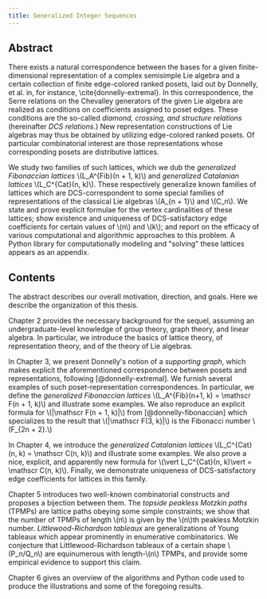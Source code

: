 ```yaml
---
title: Generalized Integer Sequences 
---
```


## Abstract
There exists a natural correspondence between the bases for a given finite-dimensional representation of a complex semisimple Lie algebra and a certain collection of finite edge-colored ranked posets, laid out by Donnelly, et al. in, for instance, \\cite{donnelly-extremal}. In this correspondence, the Serre relations on the Chevalley generators of the given Lie algebra are realized as conditions on coefficients assigned to poset edges. These conditions are the so-called *diamond, crossing, and structure relations* (hereinafter *DCS relations*.) New representation constructions of Lie algebras may thus be obtained by utilizing edge-colored ranked posets. Of particular combinatorial interest are those representations whose corresponding posets are distributive lattices.

We study two families of such lattices, which we dub the *generalized Fibonaccian lattices* \\(L\_A^{Fib}(n + 1, k)\\) and *generalized Catalanian lattices* \\(L\_C^{Cat}(n, k)\\). These respectively generalize known families of lattices which are DCS-correspondent to some special families of representations of the classical Lie algebras \\(A\_{n + 1}\\) and \\(C\_n\\). We state and prove explicit formulae for the vertex cardinalities of these lattices; show existence and uniqueness of DCS-satisfactory edge coefficients for certain values of \\(n\\) and \\(k\\); and report on the efficacy of various computational and algorithmic approaches to this problem. A Python library for computationally modeling and "solving" these lattices appears as an appendix.

## Contents
The abstract describes our overall motivation, direction, and goals.
Here we describe the organization of this thesis.

Chapter 2 provides the necessary background for the sequel, assuming an undergraduate-level knowledge of group theory, graph theory, and linear algebra. In particular, we introduce the basics of lattice theory, of representation theory, and of the theory of Lie algebras.

In Chapter 3, we present Donnelly's notion of a *supporting graph*, which makes explicit the aforementioned correspondence between posets and representations, following [@donnelly-extremal]. We furnish several examples of such poset-representation correspondences. In particular, we define the *generalized Fibonaccian lattices* \\(L_A^{Fib}(n+1, k) = \mathscr F(n + 1, k)\\) and illustrate some examples.  We also reproduce an explicit formula for \\(|\mathscr F(n + 1, k)|\\) from [@donnelly-fibonaccian] which specializes to the result that \\(|\mathscr F(3, k)|\\) is the Fibonacci number \\(F_{2n + 2}.\\)

In Chapter 4, we introduce the *generalized Catalanian lattices* \\(L_C^{Cat}(n, k) = \mathscr C(n, k)\\) and illustrate some examples. We also prove a nice, explicit, and apparently new formula for \\(\vert L_C^{Cat}(n, k)\vert = \mathscr C(n, k)\\). Finally, we demonstrate uniqueness of DCS-satisfactory edge coefficients for lattices in this family.

Chapter 5 introduces two well-known combinatorial constructs and
proposes a bijection between them. The *topside peakless Motzkin paths* (TPMPs) are lattice paths obeying some simple constraints; we show that the number of TPMPs of length \\(n\\) is given by the \\(n\\)th peakless Motzkin number. *Littlewood-Richardson tableaux* are generalizations of Young tableaux which appear prominently in enumerative combinatorics. We conjecture that Littlewood-Richardson tableaux of a certain shape \\(P_n/Q_n\\) are equinumerous with length-\\(n\\) TPMPs, and provide some empirical evidence to support this claim.

Chapter 6 gives an overview of the algorithms and Python code used to produce the illustrations and some of the foregoing results.
